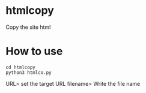 # htmlcopy
Copy the site html

# How to use
```git clone https://github.com/1ibr4/htmlcopy
cd htmlcopy
python3 htmlco.py
```
URL>  set the target URL  filename> Write the file name
